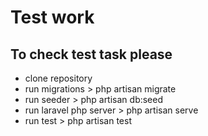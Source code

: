 
# Test work #

## To check test task please ##

* clone repository
* run migrations > php artisan migrate
* run seeder > php artisan db:seed
* run laravel php server > php artisan serve
* run test > php artisan test
